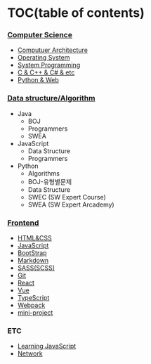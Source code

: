 # TOC(table of contents)

### [Computer Science](https://bit.ly/38O80xj)

- [Computuer Architecture](https://bit.ly/2YE9ZRD)
- [Operating System](https://bit.ly/3dmi2XX)
- [System Programming](https://bit.ly/2C25ibw)
- [C & C++ & C# & etc](https://bit.ly/2YVleVn)
- [Python & Web](https://bit.ly/2Mp5uD4)

### [Data structure/Algorithm](https://bit.ly/3gxql46)

- Java
    - BOJ
    - Programmers
    - SWEA
- JavaScript
    - Data Structure
    - Programmers
- Python
    - Algorithms
    - BOJ-유형별문제
    - Data Structure
    - SWEC (SW Expert Course)
    - SWEA (SW Expert Arcademy)
    
### [Frontend](https://bit.ly/2Z9IUpp)

- [HTML&CSS](https://bit.ly/2Wggp85)
- [JavaScript](https://bit.ly/3cdvXOq)
- [BootStrap](https://bit.ly/3h3qopn)
- [Markdown](https://bit.ly/2YgF6AX)
- [SASS(SCSS)](https://bit.ly/2Yt44x5)
- [Git](https://bit.ly/2XQcOyc)
- [React](https://bit.ly/3eLgtmL)
- [Vue](https://github.com/minhee0327/basic-web-tutorial-fc/tree/master/Vue)
- [TypeScript](https://github.com/minhee0327/basic-web-tutorial-fc/tree/master/TypeScript)
- [Webpack](https://bit.ly/34tkU3s)
- [mini-project](https://bit.ly/2ZfTeLa)

### ETC

- [Learning JavaScript](https://bit.ly/36HpGtj)
- [Network](https://bit.ly/2YXhzXo)